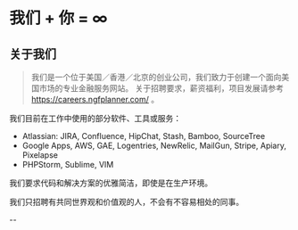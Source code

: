 # 我们 + 你 = ∞

## 关于我们

> 我们是一个位于美国／香港／北京的创业公司，我们致力于创建一个面向美国市场的专业金融服务网站。
> 关于招聘要求，薪资福利，项目发展请参考 https://careers.ngfplanner.com/ 。

我们目前在工作中使用的部分软件、工具或服务：

- Atlassian: JIRA, Confluence, HipChat, Stash, Bamboo, SourceTree
- Google Apps, AWS, GAE, Logentries, NewRelic, MailGun, Stripe, Apiary, Pixelapse
- PHPStorm, Sublime, VIM

我们要求代码和解决方案的优雅简洁，即使是在生产环境。

我们只招聘有共同世界观和价值观的人，不会有不容易相处的同事。

-- 
